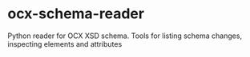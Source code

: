 # ocx-schema-reader
Python reader for  OCX XSD schema. Tools for listing schema changes, inspecting elements and attributes
